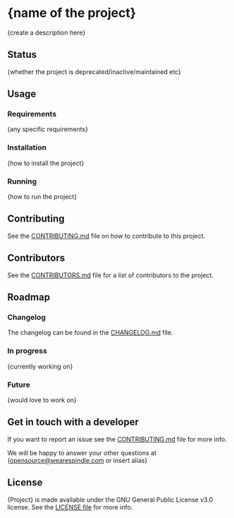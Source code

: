 # {name of the project}

{create a description here}

## Status

{whether the project is deprecated/inactive/maintained etc}

## Usage

### Requirements

{any specific requirements}

### Installation

{how to install the project}

### Running

{how to run the project}

## Contributing

See the [CONTRIBUTING.md](CONTRIBUTING.md) file on how to contribute to this project.

## Contributors

See the [CONTRIBUTORS.md](CONTRIBUTORS.md) file for a list of contributors to the project.

## Roadmap

### Changelog

The changelog can be found in the [CHANGELOG.md](CHANGELOG.md) file.

### In progress

{currently working on}

### Future

{would love to work on}

## Get in touch with a developer

If you want to report an issue see the [CONTRIBUTING.md](CONTRIBUTING.md) file for more info.

We will be happy to answer your other questions at {opensource@wearespindle.com or insert alias}

## License

{Project} is made available under the GNU General Public License v3.0 license. See the [LICENSE file](LICENSE) for more info.
